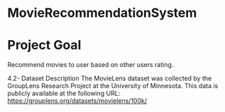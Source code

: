 # MovieRecommendationSystem
<h1>Project Goal</h1>
Recommend movies to user based on other users rating.

4.2- Dataset Description
The MovieLens dataset was collected by the GroupLens Research Project at the University of Minnesota. This data is publicly available at the following URL: https://grouplens.org/datasets/movielens/100k/
